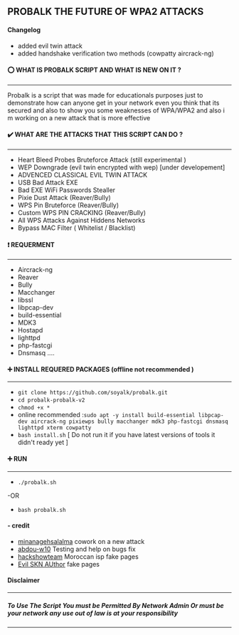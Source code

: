 ## PROBALK THE FUTURE OF WPA2 ATTACKS
#### Changelog
  - added evil twin attack 
  - added handshake verification two methods (cowpatty aircrack-ng)
#### :o:  WHAT IS PROBALK SCRIPT AND WHAT IS NEW ON IT ?
-----------------------------------------------------
Probalk  is a script that was made for educationals purposes just to demonstrate how can anyone get in your network even you think that its secured and also to show you some weaknesses of WPA/WPA2 and also i m working on a new attack that is more effective
#### :heavy_check_mark: WHAT ARE THE ATTACKS THAT THIS SCRIPT CAN DO ?
-----------------------------------------------------
  - Heart Bleed Probes Bruteforce Attack (still experimental )
  - WEP Downgrade (evil twin encrypted with wep) [under developement]
  - ADVENCED CLASSICAL EVIL TWIN ATTACK 
  - USB Bad Attack EXE 
  - Bad EXE WiFi Passwords Stealler
  - Pixie Dust Attack  (Reaver/Bully)
  - WPS Pin Bruteforce (Reaver/Bully)
  - Custom WPS PIN CRACKING (Reaver/Bully)
  - All WPS Attacks Against Hiddens Networks
  - Bypass MAC Filter ( Whitelist / Blacklist) 
#### :heavy_exclamation_mark: REQUERMENT 
-----------------------------------------------------
 - Aircrack-ng
 - Reaver
 - Bully
 - Macchanger
 - libssl
 - libpcap-dev
 - build-essential
 - MDK3
 - Hostapd
 - lighttpd
 - php-fastcgi
 - Dnsmasq 
 ....
#### :heavy_plus_sign: INSTALL REQUERED PACKAGES (offline not recommended )
-----------------------------------------------------
- ```git clone https://github.com/soyalk/probalk.git```
- ```cd probalk-probalk-v2```
- ```chmod +x *```
- online recommended :```sudo apt -y install build-essential libpcap-dev aircrack-ng pixiewps bully macchanger mdk3 php-fastcgi dnsmasq lighttpd xterm cowpatty ```
- ```bash install.sh```  [ Do not run it if you have latest versions of tools it didn't ready yet ]

#### :heavy_plus_sign: RUN
----------------
- ```./probalk.sh```

-OR

- ```bash probalk.sh```
#### - credit 
- [minanagehsalalma](https://github.com/minanagehsalalma) cowork on a new attack
- [abdou-w10](https://github.com/abdou-w10) Testing and help on bugs fix
- [hackshowteam](https://www.hackshowblog.com/) Moroccan isp fake pages 
- [Evil SKN AUthor](https://github.com/Mzoum)  fake pages
#### Disclaimer
-----------------------------------------------------
##### To Use The Script You must be Permitted By Network Admin Or must be your network any use out of law is at your responsibility
-----------------------------------------------------
